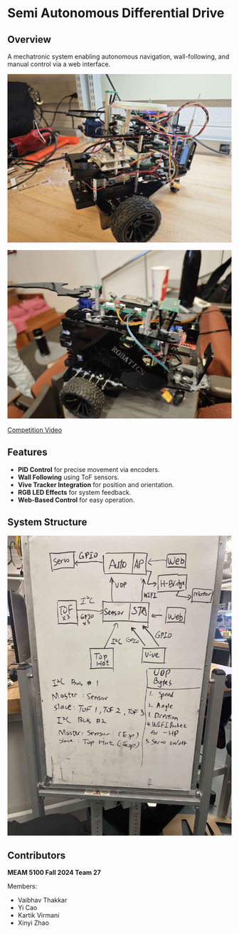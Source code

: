 # Semi Autonomous Differential Drive 

## Overview

A mechatronic system enabling autonomous navigation, wall-following, and manual control via a web interface.

![Robot Image](media/robot_img.jpg)

![Robot](media/robatics.jpg)

[Competition Video](media/robot_competition.mp4)

## Features

- **PID Control** for precise movement via encoders.
- **Wall Following** using ToF sensors.
- **Vive Tracker Integration** for position and orientation.
- **RGB LED Effects** for system feedback.
- **Web-Based Control** for easy operation.

## System Structure

![Logic](media/robot_logic.jpg)

## Contributors

**MEAM 5100 Fall 2024 Team 27**

Members:

- Vaibhav Thakkar
- Yi Cao
- Kartik Virmani
- Xinyi Zhao
